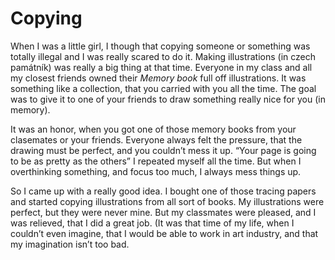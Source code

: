 # Copying 
When I was a little girl, I though that copying someone or something was totally illegal and I was really scared to do it. 
Making illustrations  (in czech památník) was really a big thing at that time. Everyone in my class and all my closest friends owned their *Memory book* full off illustrations. It was something like a collection, that you carried with you all the time. The goal was to give it to one of your friends to draw something really nice for you (in memory). 

It was an honor, when you got one of those memory books from your clasemates or your friends. Everyone always felt the pressure, that the drawing must be perfect, and you couldn’t mess it up. “Your page is going to be as pretty as the others” I repeated myself all the time. But when I overthinking something, and  focus too much, I always mess things up. 

So I came up with a really good idea. I bought one of those tracing papers and started copying illustrations from all sort of books. My illustrations were perfect, but they were never mine. But my classmates were pleased, and I was relieved, that I did a great job. (It was that time of my life, when I couldn’t even imagine, that I would be able to work in art industry, and that my imagination isn’t too bad. 
